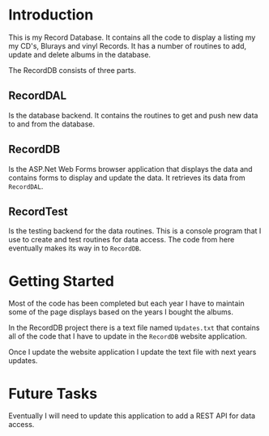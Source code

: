 # Introduction

This is my Record Database. It contains all the code to display a listing my my CD's, Blurays and vinyl Records. It has a number of routines to add, update and delete albums in the database.

The RecordDB consists of three parts.

## RecordDAL

Is the database backend. It contains the routines to get and push new data to and from the database.

## RecordDB

Is the ASP.Net Web Forms browser application that displays the data and contains forms to display and update the data. It retrieves its data from ``RecordDAL``.

## RecordTest

Is the testing backend for the data routines. This is a console program that I use to create and test routines for data access. The code from here eventually makes its way in to ``RecordDB``.

# Getting Started

Most of the code has been completed but each year I have to maintain some of the page displays based on the years I bought the albums.

In the RecordDB project there is a text file named ``Updates.txt`` that contains all of the code that I have to update in the ``RecordDB`` website application.

Once I update the website application I update the text file with next years updates.

# Future Tasks

Eventually I will need to update this application to add a REST API for data access.
